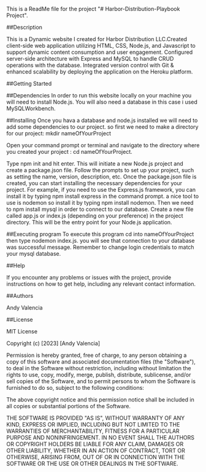 This is a ReadMe file for the project "# Harbor-Distribution-Playbook Project".

##Description

This is a Dynamic website I created for Harbor Distribution LLC.Created client-side web application utilizing HTML, CSS, Node.js, and Javascript to support dynamic content consumption and user engagement. Configured server-side architecture with Express and MySQL to handle CRUD operations with the database. Integrated version control with Git & enhanced scalability by deploying the application on the Heroku platform.

##Getting Started

##Dependencies 
In order to run this website locally on your machine you will need to install Node.js. You will also need a database in this case i used MySQLWorkbench.

##Installing 
Once you hava a database and node.js installed we will need to add some dependencies to our project. so first we need to make a directory for our project: mkdir nameOfYourProject

Open your command prompt or terminal and navigate to the directory where you created your project : cd nameOfYourProject.

Type npm init and hit enter. This will initiate a new Node.js project and create a package.json file. Follow the prompts to set up your project, such as setting the name, version, description, etc. Once the package.json file is created, you can start installing the necessary dependencies for your project. For example, if you need to use the Express.js framework, you can install it by typing npm install express in the command prompt. a nice tool to use is nodemon so install it by typing npm install nodemon. Then we need to npm install mysql in order to connect to our database. Create a new file called app.js or index.js (depending on your preference) in the project directory. This will be the entry point for your Node.js application.

##Executing program 
To execute this program cd into nameOfYourProject then type nodemon index.js. you will see that connection to your database was successful message. Remember to change login credentials to match your mysql database.

##Help

If you encounter any problems or issues with the project, provide instructions on how to get help, including any relevant contact information.

##Authors

Andy Valencia

##License

MIT License

Copyright (c) [2023] [Andy Valencia]

Permission is hereby granted, free of charge, to any person obtaining a copy of this software and associated documentation files (the "Software"), to deal in the Software without restriction, including without limitation the rights to use, copy, modify, merge, publish, distribute, sublicense, and/or sell copies of the Software, and to permit persons to whom the Software is furnished to do so, subject to the following conditions:

The above copyright notice and this permission notice shall be included in all copies or substantial portions of the Software.

THE SOFTWARE IS PROVIDED "AS IS", WITHOUT WARRANTY OF ANY KIND, EXPRESS OR IMPLIED, INCLUDING BUT NOT LIMITED TO THE WARRANTIES OF MERCHANTABILITY, FITNESS FOR A PARTICULAR PURPOSE AND NONINFRINGEMENT. IN NO EVENT SHALL THE AUTHORS OR COPYRIGHT HOLDERS BE LIABLE FOR ANY CLAIM, DAMAGES OR OTHER LIABILITY, WHETHER IN AN ACTION OF CONTRACT, TORT OR OTHERWISE, ARISING FROM, OUT OF OR IN CONNECTION WITH THE SOFTWARE OR THE USE OR OTHER DEALINGS IN THE SOFTWARE.
